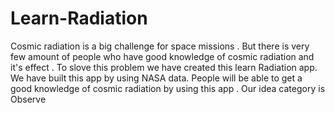 # Learn-Radiation
Cosmic radiation is a big challenge for space missions . But there is very few amount of people who have good knowledge of cosmic radiation and it's effect .  To slove this problem we have created this learn Radiation app. We have built this app  by using NASA data. People will be able to get a good knowledge of cosmic radiation by using this app . Our idea category is Observe
